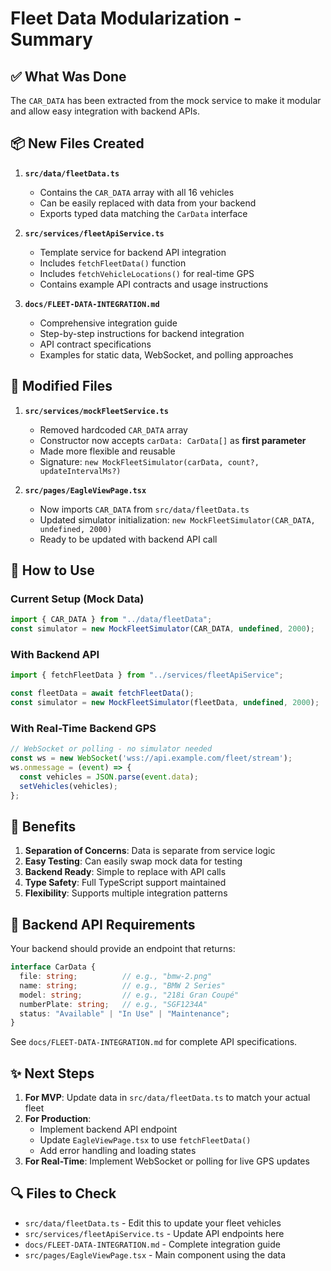 # Fleet Data Modularization - Summary

## ✅ What Was Done

The `CAR_DATA` has been extracted from the mock service to make it modular and allow easy integration with backend APIs.

## 📦 New Files Created

1. **`src/data/fleetData.ts`**
   - Contains the `CAR_DATA` array with all 16 vehicles
   - Can be easily replaced with data from your backend
   - Exports typed data matching the `CarData` interface

2. **`src/services/fleetApiService.ts`**
   - Template service for backend API integration
   - Includes `fetchFleetData()` function
   - Includes `fetchVehicleLocations()` for real-time GPS
   - Contains example API contracts and usage instructions

3. **`docs/FLEET-DATA-INTEGRATION.md`**
   - Comprehensive integration guide
   - Step-by-step instructions for backend integration
   - API contract specifications
   - Examples for static data, WebSocket, and polling approaches

## 🔧 Modified Files

1. **`src/services/mockFleetService.ts`**
   - Removed hardcoded `CAR_DATA` array
   - Constructor now accepts `carData: CarData[]` as **first parameter**
   - Made more flexible and reusable
   - Signature: `new MockFleetSimulator(carData, count?, updateIntervalMs?)`

2. **`src/pages/EagleViewPage.tsx`**
   - Now imports `CAR_DATA` from `src/data/fleetData.ts`
   - Updated simulator initialization: `new MockFleetSimulator(CAR_DATA, undefined, 2000)`
   - Ready to be updated with backend API call

## 🚀 How to Use

### Current Setup (Mock Data)
```typescript
import { CAR_DATA } from "../data/fleetData";
const simulator = new MockFleetSimulator(CAR_DATA, undefined, 2000);
```

### With Backend API
```typescript
import { fetchFleetData } from "../services/fleetApiService";

const fleetData = await fetchFleetData();
const simulator = new MockFleetSimulator(fleetData, undefined, 2000);
```

### With Real-Time Backend GPS
```typescript
// WebSocket or polling - no simulator needed
const ws = new WebSocket('wss://api.example.com/fleet/stream');
ws.onmessage = (event) => {
  const vehicles = JSON.parse(event.data);
  setVehicles(vehicles);
};
```

## 🎯 Benefits

1. **Separation of Concerns**: Data is separate from service logic
2. **Easy Testing**: Can easily swap mock data for testing
3. **Backend Ready**: Simple to replace with API calls
4. **Type Safety**: Full TypeScript support maintained
5. **Flexibility**: Supports multiple integration patterns

## 📄 Backend API Requirements

Your backend should provide an endpoint that returns:

```typescript
interface CarData {
  file: string;          // e.g., "bmw-2.png"
  name: string;          // e.g., "BMW 2 Series"
  model: string;         // e.g., "218i Gran Coupé"
  numberPlate: string;   // e.g., "SGF1234A"
  status: "Available" | "In Use" | "Maintenance";
}
```

See `docs/FLEET-DATA-INTEGRATION.md` for complete API specifications.

## ✨ Next Steps

1. **For MVP**: Update data in `src/data/fleetData.ts` to match your actual fleet
2. **For Production**: 
   - Implement backend API endpoint
   - Update `EagleViewPage.tsx` to use `fetchFleetData()`
   - Add error handling and loading states
3. **For Real-Time**: Implement WebSocket or polling for live GPS updates

## 🔍 Files to Check

- `src/data/fleetData.ts` - Edit this to update your fleet vehicles
- `src/services/fleetApiService.ts` - Update API endpoints here
- `docs/FLEET-DATA-INTEGRATION.md` - Complete integration guide
- `src/pages/EagleViewPage.tsx` - Main component using the data
